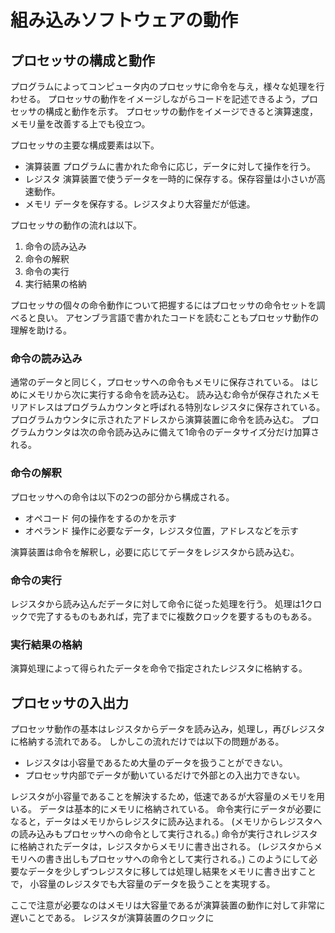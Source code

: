 # 組み込みソフトウェアの動作

## プロセッサの構成と動作
プログラムによってコンピュータ内のプロセッサに命令を与え，様々な処理を行わせる。
プロセッサの動作をイメージしながらコードを記述できるよう，プロセッサの構成と動作を示す。
プロセッサの動作をイメージできると演算速度，メモリ量を改善する上でも役立つ。

プロセッサの主要な構成要素は以下。
- 演算装置 プログラムに書かれた命令に応じ，データに対して操作を行う。
- レジスタ 演算装置で使うデータを一時的に保存する。保存容量は小さいが高速動作。
- メモリ データを保存する。レジスタより大容量だが低速。

プロセッサの動作の流れは以下。
1. 命令の読み込み
2. 命令の解釈
3. 命令の実行
4. 実行結果の格納

プロセッサの個々の命令動作について把握するにはプロセッサの命令セットを調べると良い。
アセンブラ言語で書かれたコードを読むこともプロセッサ動作の理解を助ける。

### 命令の読み込み
通常のデータと同じく，プロセッサへの命令もメモリに保存されている。
はじめにメモリから次に実行する命令を読み込む。
読み込む命令が保存されたメモリアドレスはプログラムカウンタと呼ばれる特別なレジスタに保存されている。
プログラムカウンタに示されたアドレスから演算装置に命令を読み込む。
プログラムカウンタは次の命令読み込みに備えて1命令のデータサイズ分だけ加算される。

### 命令の解釈
プロセッサへの命令は以下の2つの部分から構成される。
- オペコード 何の操作をするのかを示す
- オペランド 操作に必要なデータ，レジスタ位置，アドレスなどを示す

演算装置は命令を解釈し，必要に応じてデータをレジスタから読み込む。

### 命令の実行
レジスタから読み込んだデータに対して命令に従った処理を行う。
処理は1クロックで完了するものもあれば，完了までに複数クロックを要するものもある。

### 実行結果の格納
演算処理によって得られたデータを命令で指定されたレジスタに格納する。

## プロセッサの入出力
プロセッサ動作の基本はレジスタからデータを読み込み，処理し，再びレジスタに格納する流れである。
しかしこの流れだけでは以下の問題がある。
- レジスタは小容量であるため大量のデータを扱うことができない。
- プロセッサ内部でデータが動いているだけで外部との入出力できない。

レジスタが小容量であることを解決するため，低速であるが大容量のメモリを用いる。
データは基本的にメモリに格納されている。
命令実行にデータが必要になると，データはメモリからレジスタに読み込まれる。
(メモリからレジスタへの読み込みもプロセッサへの命令として実行される。)
命令が実行されレジスタに格納されたデータは，レジスタからメモリに書き出される。
(レジスタからメモリへの書き出しもプロセッサへの命令として実行される。)
このようにして必要なデータを少しずつレジスタに移しては処理し結果をメモリに書き出すことで，
小容量のレジスタでも大容量のデータを扱うことを実現する。

ここで注意が必要なのはメモリは大容量であるが演算装置の動作に対して非常に遅いことである。
レジスタが演算装置のクロックに





